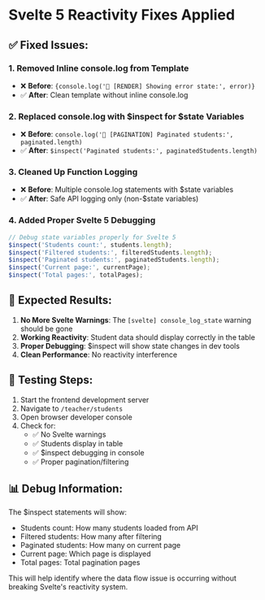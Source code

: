 # Svelte 5 Reactivity Fixes Applied

## ✅ **Fixed Issues:**

### 1. **Removed Inline console.log from Template**
- ❌ **Before**: `{console.log('🚨 [RENDER] Showing error state:', error)}`
- ✅ **After**: Clean template without inline console.log

### 2. **Replaced console.log with $inspect for $state Variables**
- ❌ **Before**: `console.log('📄 [PAGINATION] Paginated students:', paginated.length)`
- ✅ **After**: `$inspect('Paginated students:', paginatedStudents.length)`

### 3. **Cleaned Up Function Logging**
- ❌ **Before**: Multiple console.log statements with $state variables
- ✅ **After**: Safe API logging only (non-$state variables)

### 4. **Added Proper Svelte 5 Debugging**
```javascript
// Debug state variables properly for Svelte 5
$inspect('Students count:', students.length);
$inspect('Filtered students:', filteredStudents.length);
$inspect('Paginated students:', paginatedStudents.length);
$inspect('Current page:', currentPage);
$inspect('Total pages:', totalPages);
```

## 🎯 **Expected Results:**

1. **No More Svelte Warnings**: The `[svelte] console_log_state` warning should be gone
2. **Working Reactivity**: Student data should display correctly in the table
3. **Proper Debugging**: $inspect will show state changes in dev tools
4. **Clean Performance**: No reactivity interference

## 🧪 **Testing Steps:**

1. Start the frontend development server
2. Navigate to `/teacher/students`
3. Open browser developer console
4. Check for:
   - ✅ No Svelte warnings
   - ✅ Students display in table
   - ✅ $inspect debugging in console
   - ✅ Proper pagination/filtering

## 📊 **Debug Information:**

The $inspect statements will show:
- Students count: How many students loaded from API
- Filtered students: How many after filtering
- Paginated students: How many on current page
- Current page: Which page is displayed
- Total pages: Total pagination pages

This will help identify where the data flow issue is occurring without breaking Svelte's reactivity system.